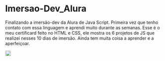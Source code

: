 # Imersao-Dev_Alura
Finalizando a imersão-dev da Alura de Java Script. Primeira vez que tenho contato com essa linguagem e aprendi muito durante as semanas. Esse é o meu certificard feito no HTML e CSS, ele mostra os 6 projetos de JS que realizei nesses 10 dias de imersão. Ainda tem muita coisa a aprender e a aperfeiçoar.

<img src="https://media-exp1.licdn.com/dms/image/C4D22AQHOs59OKBmPbA/feedshare-shrink_2048_1536/0/1617397870764?e=1620259200&v=beta&t=k9METUDT81SJkde9LxpqnH4Jb4nZftSLUBeb-9bcZHE" style="height: 18px;">
